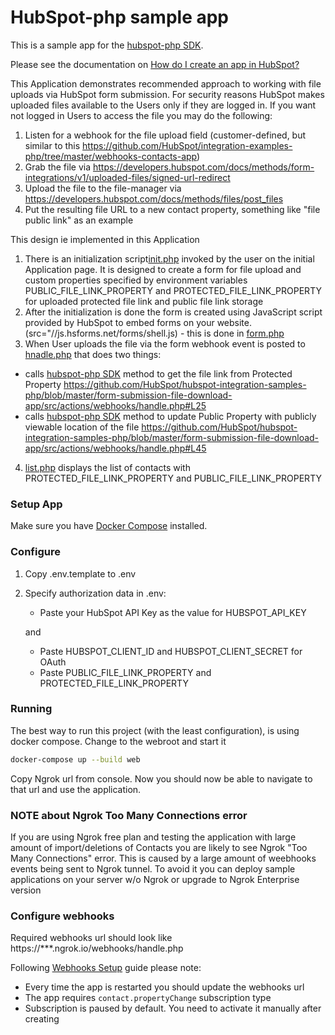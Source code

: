 # HubSpot-php sample app

This is a sample app for the [hubspot-php SDK](https://github.com/hubspot/hubspot-php). 

Please see the documentation on [How do I create an app in HubSpot?](https://developers.hubspot.com/docs/faq/how-do-i-create-an-app-in-hubspot)

This Application demonstrates recommended approach to working with file uploads via HubSpot form submission. For security reasons HubSpot  makes uploaded files available to the  Users only if they are logged in. If you want not logged in Users to access the file you may do the following:
1. Listen for a webhook for the file upload field (customer-defined, but similar to this https://github.com/HubSpot/integration-examples-php/tree/master/webhooks-contacts-app)
2. Grab the file via https://developers.hubspot.com/docs/methods/form-integrations/v1/uploaded-files/signed-url-redirect
3. Upload the file to the file-manager via https://developers.hubspot.com/docs/methods/files/post_files
4. Put the resulting file URL to a new contact property, something like "file public link" as an example

This design ie implemented in this Application

1. There is an initialization script[init.php](https://github.com/HubSpot/integration-examples-php/tree/master/form-submission-file-download-app/src/actions/forms/init.php) invoked by the user on the initial Application page. It is designed to create a form for file upload and custom properties specified by environment variables PUBLIC_FILE_LINK_PROPERTY and PROTECTED_FILE_LINK_PROPERTY for uploaded protected file link  and public file link storage  
2. After the initialization is done the form is created using JavaScript script provided by HubSpot to embed forms on your website. (src="//js.hsforms.net/forms/shell.js) - this is done in [form.php](https://github.com/HubSpot/integration-examples-php/tree/master/form-submission-file-download-app/src/views/forms/form.php) 
3. When User uploads the file via the form webhook event is posted to [hnadle.php](https://github.com/HubSpot/integration-examples-php/tree/master/form-submission-file-download-app/src/actions/webhooks/handle.php) that does two things:
  - calls [hubspot-php SDK](https://github.com/hubspot/hubspot-php) method to get the file link from Protected Property https://github.com/HubSpot/hubspot-integration-samples-php/blob/master/form-submission-file-download-app/src/actions/webhooks/handle.php#L25
  - calls [hubspot-php SDK](https://github.com/hubspot/hubspot-php) method to update Public Property with publicly viewable location of the file https://github.com/HubSpot/hubspot-integration-samples-php/blob/master/form-submission-file-download-app/src/actions/webhooks/handle.php#L45
4. [list.php](https://github.com/HubSpot/hubspot-integration-samples-php/blob/master/form-submission-file-download-app/src/views/contacts/list.php) displays the list of contacts with PROTECTED_FILE_LINK_PROPERTY and PUBLIC_FILE_LINK_PROPERTY


### Setup App


Make sure you have [Docker Compose](https://docs.docker.com/compose/) installed.

### Configure

1. Copy .env.template to .env
2. Specify authorization data in .env:
    
    - Paste your HubSpot API Key as the value for HUBSPOT_API_KEY
    
    and
    
    - Paste HUBSPOT_CLIENT_ID and HUBSPOT_CLIENT_SECRET for OAuth
    - Paste PUBLIC_FILE_LINK_PROPERTY and PROTECTED_FILE_LINK_PROPERTY

### Running

The best way to run this project (with the least configuration), is using docker compose.  Change to the webroot and start it

```bash
docker-compose up --build web
```

Copy Ngrok url from console. Now you should now be able to navigate to that url and use the application.

### NOTE about Ngrok Too Many Connections error

If you are using Ngrok free plan and testing the application with large amount of import/deletions of Contacts you are likely to see Ngrok "Too Many Connections" error.
This is caused by a large amount of weebhooks events being sent to Ngrok tunnel. To avoid it you can deploy sample applications on your server w/o Ngrok or upgrade to Ngrok Enterprise version

### Configure webhooks

Required webhooks url should look like https://***.ngrok.io/webhooks/handle.php

Following [Webhooks Setup](https://developers.hubspot.com/docs/methods/webhooks/webhooks-overview) guide please note:
- Every time the app is restarted you should update the webhooks url
- The app requires `contact.propertyChange` subscription type 
- Subscription is paused by default. You need to activate it manually after creating

